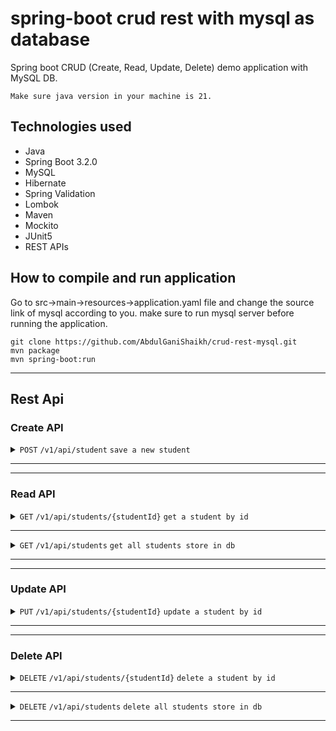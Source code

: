 # spring-boot crud rest with mysql as database
Spring boot CRUD (Create, Read, Update, Delete) demo application 
with MySQL DB.

`Make sure java version in your machine is 21.`

## Technologies used
* Java
* Spring Boot 3.2.0
* MySQL
* Hibernate
* Spring Validation
* Lombok
* Maven
* Mockito
* JUnit5
* REST APIs

## How to compile and run application
Go to src->main->resources->application.yaml file and change the source link of mysql according to you.
make sure to run mysql server before running the application.

    git clone https://github.com/AbdulGaniShaikh/crud-rest-mysql.git
    mvn package
    mvn spring-boot:run

-------------------
## Rest Api

### Create API
<details>
<summary>
<code>POST</code>
<code>/v1/api/student</code>
<code>save a new student</code>
</summary>


##### Parameters

| name         | value            | in     |
|--------------|------------------|--------|
| Content-Type | application/json | header |


##### Request Body

       {
           "name":"abdul gani",
           "year":"FE",
           "email":"shkhabdulganu@gmail.com",
           "age":19
       }

#### Responses

<details>
<summary>
<code>201 CREATED</code>
<code>application/json</code>
</summary>

    {
        "name":"abdul gani",
        "year":"FE",
        "email":"shkhabdulganu@gmail.com",
        "age":19
    }
</details>
<details>
<summary>
<code>400 BAD REQUEST</code>
<code>application/json</code>
</summary>

    {
        "year": "year cannot be null",
        "name": "name cannot be empty",
        "age": "age cannot be less than 10",
        "email": "email cannot be empty"
    }
</details>
</details>

---

---


### Read API
<details>
<summary>
<code>GET</code>
<code>/v1/api/students/{studentId}</code>
<code>get a student by id</code>
</summary>

#### Responses

<details>
<summary>
<code>200 OK</code>
<code>application/json</code>
</summary>

       {
            "studentId":"1",
            "name":"abdul gani",
            "year":"FE",
            "email":"shkhabdulganu@gmail.com",
            "age":19
       }
</details>
<details>
<summary>
<code>404 NOT FOUND</code>
<code>application/json</code>
</summary>

    {
        "statusCode": 404,
        "type": "404 NOT_FOUND",
        "date": "2023-12-15T19:18:24.224+00:00",
        "message": "student not found by id 1"
    }
</details>
</details>

---

<details>
<summary>
<code>GET</code>
<code>/v1/api/students</code>
<code>get all students store in db</code>
</summary>


##### Parameters

| name       | default-value | in    |
|------------|---------------|-------|
| pageSize   | 10            | query |
| pageNumber | 0             | query |
| sortBy     | NONE          | query |
| dir        | ASC           | query |

#### Responses

<details>
<summary>
<code>201 CREATED</code>
<code>application/json</code>
</summary>

    [
        {
            "studentId": "63b99e44-20f7-4230-bef3-2958794c066f",
            "name": "abdul gani",
            "year": "FE",
            "email": "abdulgani@gmail.com",
            "age": 19
        },
        {
            "studentId": "6754fd0c-aff1-4254-b02c-c9beda16dfe2",
            "name": "abdul",
            "year": "FE",
            "email": "adasd@gmail.com",
            "age": 19
        }
    ]
</details>
</details>

---

---


### Update API
<details>
<summary>
<code>PUT</code>
<code>/v1/api/students/{studentId}</code>
<code>update a student by id</code>
</summary>

##### Parameters

| name         | value            | in     |
|--------------|------------------|--------|
| Content-Type | application/json | header |


##### Request Body

       {
           "name":"abdul gani",
           "year":"FE",
           "email":"shkhabdulganu@gmail.com",
           "age":19
       }

#### Responses

<details>
<summary>
<code>200 OK</code>
<code>application/json</code>
</summary>

       {
            "studentId":"1",
            "name":"abdul gani",
            "year":"FE",
            "email":"shkhabdulganu@gmail.com",
            "age":19
       }
</details>
<details>
<summary>
<code>404 NOT FOUND</code>
<code>application/json</code>
</summary>

    {
        "statusCode": 404,
        "type": "404 NOT_FOUND",
        "date": "2023-12-15T19:18:24.224+00:00",
        "message": "student not found by id 1"
    }
</details>
<details>
<summary>
<code>400 BAD REQUEST</code>
<code>application/json</code>
</summary>

    {
        "year": "year cannot be null",
        "name": "name cannot be empty",
        "age": "age cannot be less than 10",
        "email": "email cannot be empty"
    }
</details>
</details>

---

---

### Delete API
<details>
<summary>
<code>DELETE</code>
<code>/v1/api/students/{studentId}</code>
<code>delete a student by id</code>
</summary>

#### Responses

<details>
<summary>
<code>200 OK</code>
<code>text/plain;charset=UTF-8</code>
</summary>

       deleted student by id 63b99e44-20f7-4230-bef3-2958794c066f
</details>
<details>
<summary>
<code>404 NOT FOUND</code>
<code>application/json</code>
</summary>

    {
        "statusCode": 404,
        "type": "404 NOT_FOUND",
        "date": "2023-12-15T19:18:24.224+00:00",
        "message": "student not found by id 1"
    }
</details>
</details>

---
<details>
<summary>
<code>DELETE</code>
<code>/v1/api/students</code>
<code>delete all students store in db</code>
</summary>

#### Responses

<details>
<summary>
<code>200 OK</code>
<code>text/plain;charset=UTF-8</code>
</summary>

    deleted all entries in database
</details>
</details>

---
